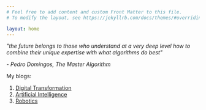 ```yaml
---
# Feel free to add content and custom Front Matter to this file.
# To modify the layout, see https://jekyllrb.com/docs/themes/#overriding-theme-defaults

layout: home
---
```


<p><i>"the future belongs to those who understand at a very deep level how to combine their unique expertise with what algorithms do best"</i></p>
<p><i>- Pedro Domingos, The Master Algorithm</i></p>

My blogs: 
1. [Digital Transformation][1] 
2. [Artificial Intelligence][2] 
3. [Robotics][3]

[1]: https://worksmartz.wordpress.com/
[2]: https://autany.wordpress.com/
[3]: https://rawatlabz.wordpress.com/
